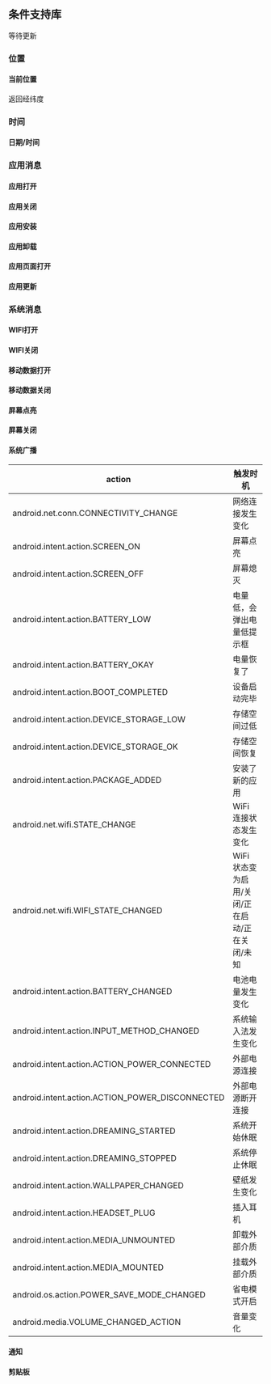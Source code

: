 ## 条件支持库
等待更新

### 位置
#### 当前位置
返回经纬度
### 时间
#### 日期/时间
### 应用消息
#### 应用打开
#### 应用关闭
#### 应用安装
#### 应用卸载
#### 应用页面打开
#### 应用更新

### 系统消息


#### WIFI打开
#### WIFI关闭
#### 移动数据打开
#### 移动数据关闭
#### 屏幕点亮
#### 屏幕关闭
#### 系统广播
|action|触发时机|
| ---- | ---- |
|android.net.conn.CONNECTIVITY_CHANGE|网络连接发生变化|
|android.intent.action.SCREEN_ON|屏幕点亮|
|android.intent.action.SCREEN_OFF |屏幕熄灭|
|android.intent.action.BATTERY_LOW |电量低，会弹出电量低提示框|
|android.intent.action.BATTERY_OKAY |电量恢复了|
|android.intent.action.BOOT_COMPLETED |设备启动完毕|
|android.intent.action.DEVICE_STORAGE_LOW |存储空间过低|
|android.intent.action.DEVICE_STORAGE_OK |存储空间恢复|
|android.intent.action.PACKAGE_ADDED |安装了新的应用|
|android.net.wifi.STATE_CHANGE |WiFi 连接状态发生变化|
|android.net.wifi.WIFI_STATE_CHANGED |WiFi 状态变为启用/关闭/正在启动/正在关闭/未知|
|android.intent.action.BATTERY_CHANGED |电池电量发生变化|
|android.intent.action.INPUT_METHOD_CHANGED |系统输入法发生变化|
|android.intent.action.ACTION_POWER_CONNECTED |外部电源连接|
|android.intent.action.ACTION_POWER_DISCONNECTED |外部电源断开连接|
|android.intent.action.DREAMING_STARTED |系统开始休眠|
|android.intent.action.DREAMING_STOPPED |系统停止休眠|
|android.intent.action.WALLPAPER_CHANGED |壁纸发生变化|
|android.intent.action.HEADSET_PLUG |插入耳机|
|android.intent.action.MEDIA_UNMOUNTED |卸载外部介质|
|android.intent.action.MEDIA_MOUNTED |挂载外部介质|
|android.os.action.POWER_SAVE_MODE_CHANGED |省电模式开启|
|android.media.VOLUME_CHANGED_ACTION |音量变化|
#### 通知
#### 剪贴板
